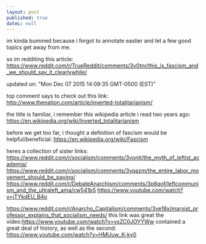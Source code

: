 ```yaml
---
layout: post
published: true
dateL: null
---
```




im kinda bummed because i forgot to annotate easlier and let a few good topics get away from me.

so im redditing this article: <https://www.reddit.com/r/TrueReddit/comments/3v0tnr/this_is_fascism_and_we_should_say_it_clearlywhile/>

updated on:
"Mon Dec 07 2015 14:09:35 GMT-0500 (EST)"

top comment says to check out this link:
<http://www.thenation.com/article/inverted-totalitarianism/>

the title is familiar, i remember this wikipedia article i read two years ago:
<https://en.wikipedia.org/wiki/Inverted_totalitarianism>

before we get too far, i thought a definition of fascism would be helpful/beneficial:
<https://en.wikipedia.org/wiki/Fascism>

heres a collection of sister links:
<https://www.reddit.com/r/socialism/comments/3vonjt/the_myth_of_leftist_academia/>
<https://www.reddit.com/r/socialism/comments/3vqazm/the_entire_labor_movement_should_be_paying/>
<https://www.reddit.com/r/DebateAnarchism/comments/3p6qof/leftcommunism_and_the_ultraleft_ama/cw541b5>
<https://www.youtube.com/watch?v=jTYkdEU_B4o>

<https://www.reddit.com/r/Anarcho_Capitalism/comments/3ve18x/marxist_professor_explains_that_socialism_needs/>
this link was great
the video:<https://www.youtube.com/watch?v=ysZC0JOYYWw> contained a great deal of history, as well as the second: <https://www.youtube.com/watch?v=HMUuw_K-ky0>
